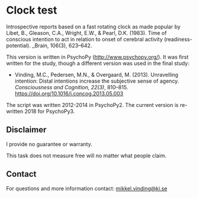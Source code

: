 # Clock test
Introspective reports based on a fast rotating clock as made popular by Libet, B., Gleason, C.A., Wright, E.W., & Pearl, D.K. (1983). Time of conscious intention to act in relation to onset of cerebral activity (readiness-potential). _Brain, 106(3), 623–642.

This version is written in PsychoPy (http://www.psychopy.org/). It was first written for the study, though a different version was used in the final study:

* Vinding, M.C., Pedersen, M.N., & Overgaard, M. (2013). Unravelling intention: Distal intentions increase the subjective sense of agency. *Consciousness and Cognition, 22(3)*, 810–815. https://doi.org/10.1016/j.concog.2013.05.003

The script was written 2012-2014 in PsychoPy2. The current version is re-written 2018 for PsychoPy3.

## Disclaimer
I provide no guarantee or warranty.

This task does not measure free will no matter what people claim.

## Contact
For questions and more information contact: mikkel.vinding@ki.se

